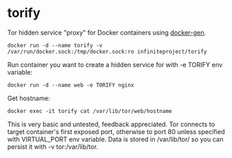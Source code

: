 # torify
Tor hidden service "proxy" for Docker containers using [docker-gen](https://github.com/jwilder/docker-gen).
```
docker run -d --name torify -v /var/run/docker.sock:/tmp/docker.sock:ro infiniteproject/torify
```
Run container you want to create a hidden service for with -e TORIFY env variable:
```
docker run -d --name web -e TORIFY nginx
```
Get hostname:
```
docker exec -it torify cat /var/lib/tor/web/hostname
```
This is very basic and untested, feedback appreciated. Tor connects to target container's first exposed port, otherwise to port 80 unless specified with VIRTUAL_PORT env variable. Data is stored in /var/lib/tor/<container-name> so you can persist it with -v tor:/var/lib/tor.
